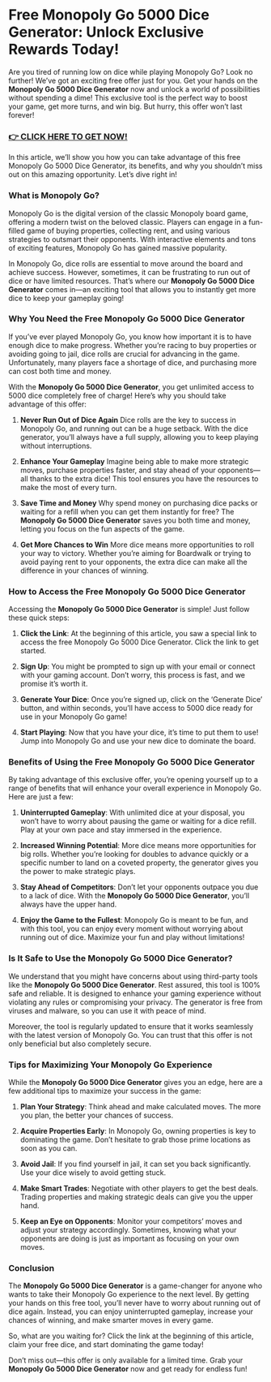 # Free Monopoly Go 5000 Dice Generator: Unlock Exclusive Rewards Today!

Are you tired of running low on dice while playing Monopoly Go? Look no further! We’ve got an exciting free offer just for you. Get your hands on the **Monopoly Go 5000 Dice Generator** now and unlock a world of possibilities without spending a dime! This exclusive tool is the perfect way to boost your game, get more turns, and win big. But hurry, this offer won’t last forever!

### [👉 CLICK HERE TO GET NOW!](https://freerewards.xyz/monopoly/go/)

In this article, we’ll show you how you can take advantage of this free Monopoly Go 5000 Dice Generator, its benefits, and why you shouldn’t miss out on this amazing opportunity. Let’s dive right in!

### What is Monopoly Go?

Monopoly Go is the digital version of the classic Monopoly board game, offering a modern twist on the beloved classic. Players can engage in a fun-filled game of buying properties, collecting rent, and using various strategies to outsmart their opponents. With interactive elements and tons of exciting features, Monopoly Go has gained massive popularity.

In Monopoly Go, dice rolls are essential to move around the board and achieve success. However, sometimes, it can be frustrating to run out of dice or have limited resources. That’s where our **Monopoly Go 5000 Dice Generator** comes in—an exciting tool that allows you to instantly get more dice to keep your gameplay going!

### Why You Need the Free Monopoly Go 5000 Dice Generator

If you’ve ever played Monopoly Go, you know how important it is to have enough dice to make progress. Whether you’re racing to buy properties or avoiding going to jail, dice rolls are crucial for advancing in the game. Unfortunately, many players face a shortage of dice, and purchasing more can cost both time and money. 

With the **Monopoly Go 5000 Dice Generator**, you get unlimited access to 5000 dice completely free of charge! Here’s why you should take advantage of this offer:

1. **Never Run Out of Dice Again**
   Dice rolls are the key to success in Monopoly Go, and running out can be a huge setback. With the dice generator, you’ll always have a full supply, allowing you to keep playing without interruptions.

2. **Enhance Your Gameplay**
   Imagine being able to make more strategic moves, purchase properties faster, and stay ahead of your opponents— all thanks to the extra dice! This tool ensures you have the resources to make the most of every turn.

3. **Save Time and Money**
   Why spend money on purchasing dice packs or waiting for a refill when you can get them instantly for free? The **Monopoly Go 5000 Dice Generator** saves you both time and money, letting you focus on the fun aspects of the game.

4. **Get More Chances to Win**
   More dice means more opportunities to roll your way to victory. Whether you’re aiming for Boardwalk or trying to avoid paying rent to your opponents, the extra dice can make all the difference in your chances of winning.

### How to Access the Free Monopoly Go 5000 Dice Generator

Accessing the **Monopoly Go 5000 Dice Generator** is simple! Just follow these quick steps:

1. **Click the Link**: At the beginning of this article, you saw a special link to access the free Monopoly Go 5000 Dice Generator. Click the link to get started.
   
2. **Sign Up**: You might be prompted to sign up with your email or connect with your gaming account. Don’t worry, this process is fast, and we promise it’s worth it.

3. **Generate Your Dice**: Once you’re signed up, click on the ‘Generate Dice’ button, and within seconds, you’ll have access to 5000 dice ready for use in your Monopoly Go game!

4. **Start Playing**: Now that you have your dice, it’s time to put them to use! Jump into Monopoly Go and use your new dice to dominate the board.

### Benefits of Using the Free Monopoly Go 5000 Dice Generator

By taking advantage of this exclusive offer, you’re opening yourself up to a range of benefits that will enhance your overall experience in Monopoly Go. Here are just a few:

1. **Uninterrupted Gameplay**: With unlimited dice at your disposal, you won’t have to worry about pausing the game or waiting for a dice refill. Play at your own pace and stay immersed in the experience.

2. **Increased Winning Potential**: More dice means more opportunities for big rolls. Whether you’re looking for doubles to advance quickly or a specific number to land on a coveted property, the generator gives you the power to make strategic plays.

3. **Stay Ahead of Competitors**: Don’t let your opponents outpace you due to a lack of dice. With the **Monopoly Go 5000 Dice Generator**, you’ll always have the upper hand.

4. **Enjoy the Game to the Fullest**: Monopoly Go is meant to be fun, and with this tool, you can enjoy every moment without worrying about running out of dice. Maximize your fun and play without limitations!

### Is It Safe to Use the Monopoly Go 5000 Dice Generator?

We understand that you might have concerns about using third-party tools like the **Monopoly Go 5000 Dice Generator**. Rest assured, this tool is 100% safe and reliable. It is designed to enhance your gaming experience without violating any rules or compromising your privacy. The generator is free from viruses and malware, so you can use it with peace of mind.

Moreover, the tool is regularly updated to ensure that it works seamlessly with the latest version of Monopoly Go. You can trust that this offer is not only beneficial but also completely secure.

### Tips for Maximizing Your Monopoly Go Experience

While the **Monopoly Go 5000 Dice Generator** gives you an edge, here are a few additional tips to maximize your success in the game:

1. **Plan Your Strategy**: Think ahead and make calculated moves. The more you plan, the better your chances of success.

2. **Acquire Properties Early**: In Monopoly Go, owning properties is key to dominating the game. Don’t hesitate to grab those prime locations as soon as you can.

3. **Avoid Jail**: If you find yourself in jail, it can set you back significantly. Use your dice wisely to avoid getting stuck.

4. **Make Smart Trades**: Negotiate with other players to get the best deals. Trading properties and making strategic deals can give you the upper hand.

5. **Keep an Eye on Opponents**: Monitor your competitors’ moves and adjust your strategy accordingly. Sometimes, knowing what your opponents are doing is just as important as focusing on your own moves.

### Conclusion

The **Monopoly Go 5000 Dice Generator** is a game-changer for anyone who wants to take their Monopoly Go experience to the next level. By getting your hands on this free tool, you’ll never have to worry about running out of dice again. Instead, you can enjoy uninterrupted gameplay, increase your chances of winning, and make smarter moves in every game. 

So, what are you waiting for? Click the link at the beginning of this article, claim your free dice, and start dominating the game today!

Don’t miss out—this offer is only available for a limited time. Grab your **Monopoly Go 5000 Dice Generator** now and get ready for endless fun!
